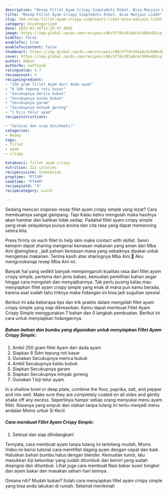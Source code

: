 ```yaml
---
description: "Resep Fillet Ayam Crispy SimpleAnti Ribet, Bisa Manjain Lidah"
title: "Resep Fillet Ayam Crispy SimpleAnti Ribet, Bisa Manjain Lidah"
slug: 394-resep-fillet-ayam-crispy-simpleanti-ribet-bisa-manjain-lidah
category: Uncategorized
date: 2022-03-26T11:35:47.869Z
image: https://img-global.cpcdn.com/recipes/c96c5f7dc491a8c4/680x482cq70/fillet-ayam-crispy-simple-foto-resep-utama.jpg
hideToc: false
enableToc: true
enableTocContent: false
thumbnail: https://img-global.cpcdn.com/recipes/c96c5f7dc491a8c4/680x482cq70/fillet-ayam-crispy-simple-foto-resep-utama.jpg
cover: https://img-global.cpcdn.com/recipes/c96c5f7dc491a8c4/680x482cq70/fillet-ayam-crispy-simple-foto-resep-utama.jpg
author: Admin
authorAv: notfound
ratingvalue: 4.7
reviewcount: 4
recipeingredient:
- "250 gram fillet Ayam dari dada ayam"
- "8 Sdm tepung roti kasar"
- "Secukupnya merica bubuk"
- "Secukupnya kaldu bubuk"
- "Secukupnya garam"
- "Secukupnya minyak goreng"
- "1 biji telur ayam"
recipeinstructions:

- "Selesai dan siap dinikmati!"
categories:
- Resep
tags:
- fillet
- ayam
- crispy

katakunci: fillet ayam crispy 
nutrition: 221 calories
recipecuisine: Indonesian
preptime: "PT15M"
cooktime: "PT44M"
recipeyield: "4"
recipecategory: Lunch

---
```



Sedang mencari inspirasi resep fillet ayam crispy simple yang lezat? Cara membuatnya sangat gampang. Tapi Kalau keliru mengolah maka hasilnya akan hambar dan bahkan tidak sedap. Padahal fillet ayam crispy simple yang enak selayaknya punya aroma dan cita rasa yang dapat memancing selera kita.


Press firmly on each fillet to help skin make contact with skillet. Senin kemarin dapat sharing mengenai kemasan makanan yang aman dari Mba Aini @ainigitara , jadi paham kemasan mana yang sebaiknya dipakai untuk mengemas makanan. Terima kasih atas sharingnya Mba Aini.🙏 Aku mengcooksnap resep Mba Aini ini.

Banyak hal yang sedikit banyak mempengaruhi kualitas rasa dari fillet ayam crispy simple, pertama dari jenis bahan, kemudian pemilihan bahan segar hingga cara mengolah dan menyajikannya. Tak perlu pusing kalau mau menyiapkan fillet ayam crispy simple yang enak di mana pun kamu berada, karena asal sudah tahu triknya maka hidangan ini bisa jadi suguhan spesial.


Berikut ini ada beberapa tips dan trik praktis dalam mengolah fillet ayam crispy simple yang siap dikreasikan. Kamu dapat membuat Fillet Ayam Crispy Simple menggunakan 7 bahan dan 0 langkah pembuatan. Berikut ini cara untuk menyiapkan hidangannya.

<!--inarticleads1-->

##### Bahan-bahan dan bumbu yang digunakan untuk menyiapkan Fillet Ayam Crispy Simple:

1. Ambil 250 gram fillet Ayam dari dada ayam
1. Siapkan 8 Sdm tepung roti kasar
1. Gunakan Secukupnya merica bubuk
1. Ambil Secukupnya kaldu bubuk
1. Siapkan Secukupnya garam
1. Siapkan Secukupnya minyak goreng
1. Gunakan 1 biji telur ayam


In a shallow bowl or deep plate, combine the flour, paprika, salt, and pepper and mix well. Make sure they are completely coated on all sides and gently shake off any excess. Sepertinya hampir setiap orang menyukai menu ayam fillet. Rasanya yang empuk dan olahan tanpa tulang ini tentu menjadi menu andalan Moms untuk Si Kecil. 

<!--inarticleads2-->

##### Cara membuat Fillet Ayam Crispy Simple:


1. Selesai dan siap dihidangkan!

Ternyata, cara membuat ayam tanpa tulang ini terbilang mudah, Moms. Video ini berisi tutorial cara memfillet daging ayam dengan cepat dan baik. Haluskan bahan bumbu halus dengan blender. Kemudian tumis, lalu masukkan biji ketumbar yang sudah ditumbuk dan kemiri yang sudah disangrai dan ditumbuk. Lihat juga cara membuat Nasi bakar suwir tongkol dan ayam bakar dan masakan sehari-hari lainnya. 

Gimana nih? Mudah bukan? Itulah cara menyiapkan fillet ayam crispy simple yang bisa anda lakukan di rumah. Selamat menikmati
